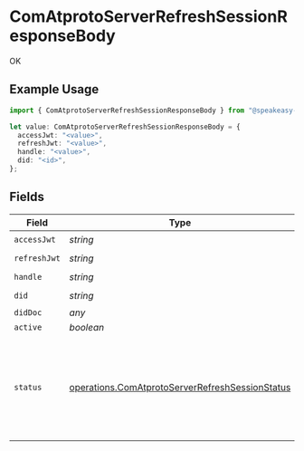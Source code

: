 # ComAtprotoServerRefreshSessionResponseBody

OK

## Example Usage

```typescript
import { ComAtprotoServerRefreshSessionResponseBody } from "@speakeasy-api/bluesky/models/operations";

let value: ComAtprotoServerRefreshSessionResponseBody = {
  accessJwt: "<value>",
  refreshJwt: "<value>",
  handle: "<value>",
  did: "<id>",
};
```

## Fields

| Field                                                                                                              | Type                                                                                                               | Required                                                                                                           | Description                                                                                                        |
| ------------------------------------------------------------------------------------------------------------------ | ------------------------------------------------------------------------------------------------------------------ | ------------------------------------------------------------------------------------------------------------------ | ------------------------------------------------------------------------------------------------------------------ |
| `accessJwt`                                                                                                        | *string*                                                                                                           | :heavy_check_mark:                                                                                                 | N/A                                                                                                                |
| `refreshJwt`                                                                                                       | *string*                                                                                                           | :heavy_check_mark:                                                                                                 | N/A                                                                                                                |
| `handle`                                                                                                           | *string*                                                                                                           | :heavy_check_mark:                                                                                                 | N/A                                                                                                                |
| `did`                                                                                                              | *string*                                                                                                           | :heavy_check_mark:                                                                                                 | N/A                                                                                                                |
| `didDoc`                                                                                                           | *any*                                                                                                              | :heavy_minus_sign:                                                                                                 | N/A                                                                                                                |
| `active`                                                                                                           | *boolean*                                                                                                          | :heavy_minus_sign:                                                                                                 | N/A                                                                                                                |
| `status`                                                                                                           | [operations.ComAtprotoServerRefreshSessionStatus](../../models/operations/comatprotoserverrefreshsessionstatus.md) | :heavy_minus_sign:                                                                                                 | Hosting status of the account. If not specified, then assume 'active'.                                             |